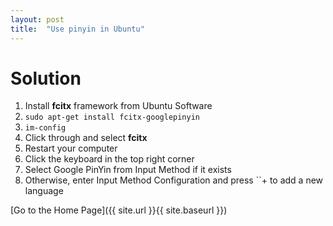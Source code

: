 ```yaml
---
layout: post
title:  "Use pinyin in Ubuntu"
---
```


# [](#header-5)Solution

1.  Install **fcitx** framework from Ubuntu Software
2.  ```sudo apt-get install fcitx-googlepinyin```
3.  ```im-config```
4.  Click through and select **fcitx**
5.  Restart your computer
6.  Click the keyboard in the top right corner
7.  Select Google PinYin from Input Method if it exists
8.  Otherwise, enter Input Method Configuration and press ``+ to add a new language

[Go to the Home Page]({{ site.url }}{{ site.baseurl }})

